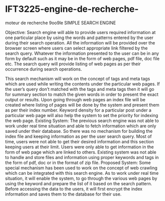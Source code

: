 # IFT3225-engine-de-recherche-
moteur de recherche 9oo9le
SIMPLE SEARCH ENGINE

Objective:
Search engine will able to provide users required information at one particular place by using
the words and patterns entered by the user during their search operation. All the information
will be provided over the browser screen where users can select appropriate link filtered by the
search query. Whatever the information presented to the user can be in any form by default
such as it may be in the form of web pages, pdf file, doc file etc. The search query will provide
listing of web pages as per their occurrence during search operations.

This search mechanism will work on
the concept of tags and meta tags which are used while writing the contents under the
particular web pages. If the user’s query don’t matched with the tags and meta tags then it will
go for summary section to match the given words in order to present the exact output or
results. Upon going through web pages an index file will be created where listing of pages will
be done by the system and present them as per their index number. Keyword density for a
particular post under a particular web page will also help the system to set the priority for
indexing the web page.
Existing System:
The previous search engine was not able to work under real time situation and able to fetch
information which are only saved under their database. So there was no mechanism for
building the index file and keeping information as per the user search query. Most of time,
users were not able to get their desired information and this section keeping users at their
limit. Users were only able to get information in the form of web page which are linked to
others. Existing system was not able to handle and store files and information using proper
keywords and tags in the form of pdf, doc or in the format of zip file.
Proposed System:
Some special mechanism has been used to work on the concept of web crawling which can be
integrated with this search engine. As to work under real time situation, it will enable the
system, to go through the various web pages by using the keyword and prepare the list of it
based on the search pattern. Before accessing the data to the users, it will first encrypt the
index information and saves them to the database for their use.
